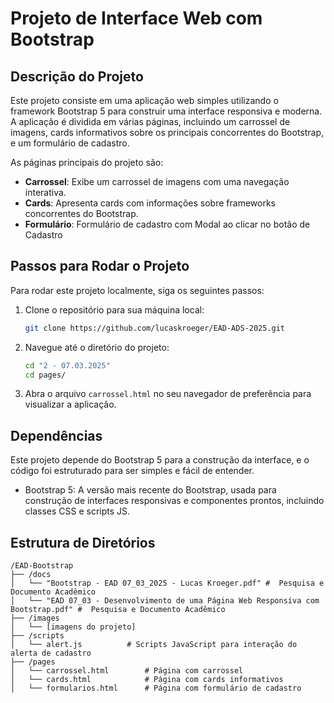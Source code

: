 # Projeto de Interface Web com Bootstrap

## Descrição do Projeto

Este projeto consiste em uma aplicação web simples utilizando o framework Bootstrap 5 para construir uma interface responsiva e moderna. A aplicação é dividida em várias páginas, incluindo um carrossel de imagens, cards informativos sobre os principais concorrentes do Bootstrap, e um formulário de cadastro.

As páginas principais do projeto são:
- **Carrossel**: Exibe um carrossel de imagens com uma navegação interativa.
- **Cards**: Apresenta cards com informações sobre frameworks concorrentes do Bootstrap.
- **Formulário**: Formulário de cadastro com Modal ao clicar no botão de Cadastro

## Passos para Rodar o Projeto

Para rodar este projeto localmente, siga os seguintes passos:

1. Clone o repositório para sua máquina local:
   ```bash
   git clone https://github.com/lucaskroeger/EAD-ADS-2025.git
   ```

2. Navegue até o diretório do projeto:
    ```bash
    cd "2 - 07.03.2025"
    cd pages/
    ```

3. Abra o arquivo ```carrossel.html``` no seu navegador de preferência para visualizar a aplicação.

## Dependências
Este projeto depende do Bootstrap 5 para a construção da interface, e o código foi estruturado para ser simples e fácil de entender.

- Bootstrap 5: A versão mais recente do Bootstrap, usada para construção de interfaces responsivas e componentes prontos, incluindo classes CSS e scripts JS.

## Estrutura de Diretórios
```
/EAD-Bootstrap
├── /docs
│   └── "Bootstrap - EAD 07_03_2025 - Lucas Kroeger.pdf" #  Pesquisa e Documento Acadêmico
│   └── "EAD 07_03 - Desenvolvimento de uma Página Web Responsiva com Bootstrap.pdf" #  Pesquisa e Documento Acadêmico
├── /images
│   └── [imagens do projeto]
├── /scripts
│   └── alert.js          # Scripts JavaScript para interação do alerta de cadastro
├── /pages
│   └── carrossel.html        # Página com carrossel
│   └── cards.html            # Página com cards informativos
│   └── formularios.html      # Página com formulário de cadastro
```

